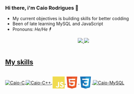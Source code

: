 ### Hi there, i'm Caio Rodrigues 👋

- My current objectives is building skills for better codding
- Been of late learning MySQL and JavaScript 
- Pronouns: <i>He/He 🕴️</i>

<div align="center">
  <a href="https://github.com/KaioshinRodrigues">
  <img height="180em" src="https://github-readme-stats.vercel.app/api?username=KaioshinRodrigues&show_icons=true&theme=tokyonight&include_all_commits=true&count_private=true"/>
  <img height="180em" src="https://github-readme-stats.vercel.app/api/top-langs/?username=KaioshinRodrigues&layout=compact&langs_count=7&theme=tokyonight"/>
</div>
<div style="display: inline_block"><br>

  
## My skills 
<div style="display: inline_block"><br>
  <img align="center" alt="Caio-C" height="40" width="40" src="https://cdn.jsdelivr.net/gh/devicons/devicon/icons/c/c-original.svg" />
  <img align="center" alt="Caio-C++" height="40" width="40" src="https://cdn.jsdelivr.net/gh/devicons/devicon/icons/cplusplus/cplusplus-original.svg" />
  <img align="center" alt="Caio-Js" height="40" width="40" src="https://raw.githubusercontent.com/devicons/devicon/master/icons/javascript/javascript-plain.svg">
  <img align="center" alt="Caio-HTML" height="40" width="40" src="https://raw.githubusercontent.com/devicons/devicon/master/icons/html5/html5-original.svg">
  <img align="center" alt="Caio-CSS" height="40" width="40" src="https://raw.githubusercontent.com/devicons/devicon/master/icons/css3/css3-original.svg">
  <img align="center" alt="Caio-MySQL" height="40" width="40" src="https://cdn.jsdelivr.net/gh/devicons/devicon/icons/mysql/mysql-plain-wordmark.svg" />
  <!-- <img align="center" alt="Caio-Python" height="30" width="40" src="https://raw.githubusercontent.com/devicons/devicon/master/icons/python/python-original.svg"> -->
  <!-- <img align="center" alt="Caio-Csharp" height="30" width="40" src="https://raw.githubusercontent.com/devicons/devicon/master/icons/csharp/csharp-original.svg"> -->
</div>

